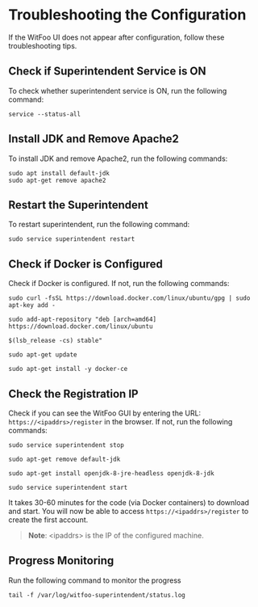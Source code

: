 [title]: # (Troubleshooting Configuration)
[tags]: # (witfoo,troubleshoot)
[priority]: # (501)
# Troubleshooting the Configuration

If the WitFoo UI does not appear after configuration, follow these troubleshooting tips.

## Check if Superintendent Service is ON

To check whether superintendent service is ON, run the following command:

`service --status-all`

## Install JDK and Remove Apache2

To install JDK and remove Apache2, run the following commands:

```
sudo apt install default-jdk
sudo apt-get remove apache2
```

## Restart the Superintendent

To restart superintendent, run the following command:

`sudo service superintendent restart`

## Check if Docker is Configured

Check if Docker is configured. If not, run the following commands:

```
sudo curl -fsSL https://download.docker.com/linux/ubuntu/gpg | sudo apt-key add -

sudo add-apt-repository "deb [arch=amd64]
https://download.docker.com/linux/ubuntu

$(lsb_release -cs) stable"

sudo apt-get update

sudo apt-get install -y docker-ce
```

## Check the Registration IP

Check if you can see the WitFoo GUI by entering the URL: `https://<ipaddrs>/register` in the browser. If not, run the following commands:

```
sudo service superintendent stop

sudo apt-get remove default-jdk

sudo apt-get install openjdk-8-jre-headless openjdk-8-jdk

sudo service superintendent start
```

It takes 30-60 minutes for the code (via Docker containers) to download and start. You will now be able to access `https://<ipaddrs>/register` to create the first account.

>**Note**: \<ipaddrs\> is the IP of the configured machine.

## Progress Monitoring

Run the following command to monitor the progress

`tail -f /var/log/witfoo-superintendent/status.log`
